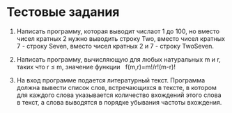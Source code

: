 # Тестовые задания

1. Написать программу, которая выводит числаот 1 до 100, но вместо чисел кратных 2 нужно выводить строку Two, вместо чисел кратных 7 - строку Seven, вместо чисел кратных 2 и 7 - строку TwoSeven.  

2. Написать программу, вычисляющую для любых натуральных m и r, таких что r ≤ m, значение функции  
f(m,r)=m!/r!(m-r)!
	
3.  На вход программе подается литературный текст. Программа должна вывести список слов, встречающихся в тексте, в котором для каждого слова указывается количество вхождений этого слова в текст, а слова выводятся в порядке убывания частоты вхождения.  

